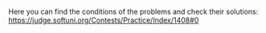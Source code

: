 Here you can find the conditions of the problems and check their solutions: https://judge.softuni.org/Contests/Practice/Index/1408#0